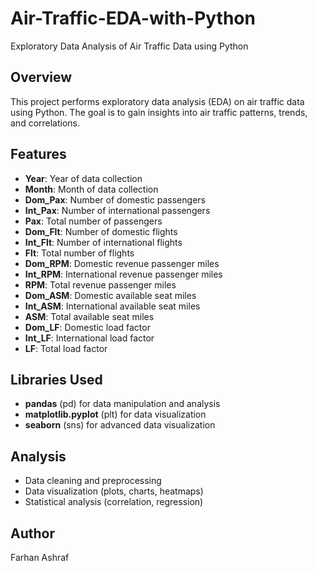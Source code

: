Air-Traffic-EDA-with-Python
==========================

Exploratory Data Analysis of Air Traffic Data using Python

**Overview**
-----------

This project performs exploratory data analysis (EDA) on air traffic data using Python. The goal is to gain insights into air traffic patterns, trends, and correlations.

**Features**
------------

* **Year**: Year of data collection
* **Month**: Month of data collection
* **Dom_Pax**: Number of domestic passengers
* **Int_Pax**: Number of international passengers
* **Pax**: Total number of passengers
* **Dom_Flt**: Number of domestic flights
* **Int_Flt**: Number of international flights
* **Flt**: Total number of flights
* **Dom_RPM**: Domestic revenue passenger miles
* **Int_RPM**: International revenue passenger miles
* **RPM**: Total revenue passenger miles
* **Dom_ASM**: Domestic available seat miles
* **Int_ASM**: International available seat miles
* **ASM**: Total available seat miles
* **Dom_LF**: Domestic load factor
* **Int_LF**: International load factor
* **LF**: Total load factor

**Libraries Used**
-----------------

* **pandas** (pd) for data manipulation and analysis
* **matplotlib.pyplot** (plt) for data visualization
* **seaborn** (sns) for advanced data visualization

**Analysis**
----------

* Data cleaning and preprocessing
* Data visualization (plots, charts, heatmaps)
* Statistical analysis (correlation, regression)

**Author**
------
Farhan Ashraf
